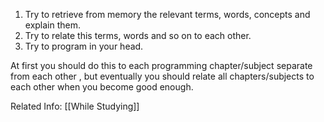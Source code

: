 
1. Try to retrieve from memory the relevant terms, words, concepts and explain them.
2. Try to relate this terms, words and so on to each other.
3. Try to program in your head.


At first you should do this to each programming chapter/subject separate from each other , but eventually
you should relate all chapters/subjects to each other when you become good enough.

Related Info:
[[While Studying]]

